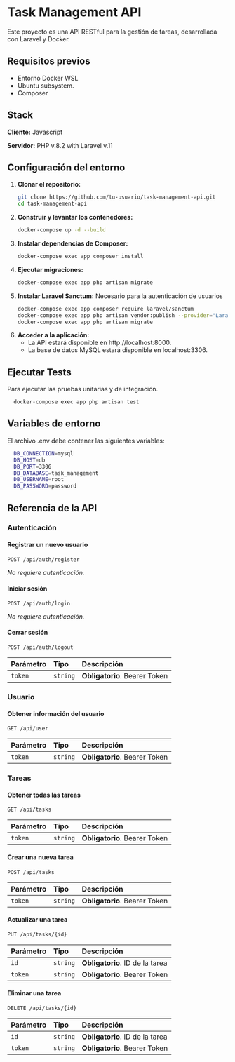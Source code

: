 # Task Management API

Este proyecto es una API RESTful para la gestión de tareas, desarrollada con Laravel y Docker.

## Requisitos previos

- Entorno Docker WSL
- Ubuntu subsystem.
- Composer

## Stack

**Cliente:** Javascript

**Servidor:** PHP v.8.2 with Laravel v.11

## Configuración del entorno

1. **Clonar el repositorio:**
   ```bash
   git clone https://github.com/tu-usuario/task-management-api.git
   cd task-management-api
2. **Construir y levantar los contenedores:**
   ```bash
   docker-compose up -d --build
3. **Instalar dependencias de Composer:**
   ```bash
   docker-compose exec app composer install
4. **Ejecutar migraciones:**
   ```bash
   docker-compose exec app php artisan migrate
5. **Instalar Laravel Sanctum:** Necesario para la autenticación de usuarios
   ```bash
   docker-compose exec app composer require laravel/sanctum
   docker-compose exec app php artisan vendor:publish --provider="Laravel\Sanctum\SanctumServiceProvider"
   docker-compose exec app php artisan migrate
6. **Acceder a la aplicación:**
   - La API estará disponible en http://localhost:8000.
   - La base de datos MySQL estará disponible en localhost:3306.

## Ejecutar Tests

Para ejecutar las pruebas unitarias y de integración.

```bash
  docker-compose exec app php artisan test
```

## Variables de entorno

El archivo .env debe contener las siguientes variables:

```bash
  DB_CONNECTION=mysql
  DB_HOST=db
  DB_PORT=3306
  DB_DATABASE=task_management
  DB_USERNAME=root
  DB_PASSWORD=password
```

## Referencia de la API

### Autenticación

#### Registrar un nuevo usuario
```http
POST /api/auth/register
```
_No requiere autenticación._

#### Iniciar sesión
```http
POST /api/auth/login
```
_No requiere autenticación._

#### Cerrar sesión
```http
POST /api/auth/logout
```
| Parámetro  | Tipo     | Descripción                      |
| :--------- | :------- | :------------------------------ |
| `token`    | `string` | **Obligatorio**. Bearer Token     |

### Usuario

#### Obtener información del usuario
```http
GET /api/user
```
| Parámetro  | Tipo     | Descripción                      |
| :--------- | :------- | :------------------------------ |
| `token`    | `string` | **Obligatorio**. Bearer Token     |

### Tareas

#### Obtener todas las tareas
```http
GET /api/tasks
```
| Parámetro  | Tipo     | Descripción                      |
| :--------- | :------- | :------------------------------ |
| `token`    | `string` | **Obligatorio**. Bearer Token     |

#### Crear una nueva tarea
```http
POST /api/tasks
```
| Parámetro  | Tipo     | Descripción                      |
| :--------- | :------- | :------------------------------ |
| `token`    | `string` | **Obligatorio**. Bearer Token     |

#### Actualizar una tarea
```http
PUT /api/tasks/{id}
```
| Parámetro  | Tipo     | Descripción                      |
| :--------- | :------- | :------------------------------ |
| `id`       | `string` | **Obligatorio**. ID de la tarea    |
| `token`    | `string` | **Obligatorio**. Bearer Token     |

#### Eliminar una tarea
```http
DELETE /api/tasks/{id}
```
| Parámetro  | Tipo     | Descripción                      |
| :--------- | :------- | :------------------------------ |
| `id`       | `string` | **Obligatorio**. ID de la tarea    |
| `token`    | `string` | **Obligatorio**. Bearer Token     |

